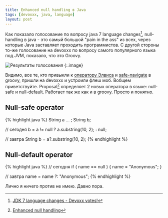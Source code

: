 ```yaml
---
title: Enhanced null handling в Java
tags: [devoxxx, java, language]
layout: post
---
```

Как показало голосование по вопросу java 7 language changes[^poll], null-handling в java - это самый большой "pain in the ass" из всех, через которые Java заставляет проходить программистов. С другой стороны то-же голосование на devoxxx по вопросу самого популярного языка под JVM, показало, что это Groovy.

![Результаты голосования][ref-poll-results]
{:.image}

Видимо, все те, кто привыкли к [оператору Элвиса][ref-elvis-op] и [safe-navigate][ref-self-navigate] в groovy, пришли на devoxxx и устроили флеш моб. Вобщем приветствуйте. Proposal[^proposal] определяет 2 новых оператора в языке: null-safe и null-default. Работает так же как и в groovy. Просто и понятно.

## Null-safe operator
{% highlight java %}
String a ... ;
String b;

// сегодня
b = a != null
  ? a.substring(10, 2);
  : null;

// завтра
String b = a?.substring(10, 2);
{% endhighlight %}

## Null-default operator
{% highlight java %}
// сегодня
if ( name == null ) {
  name = "Anonymous";
}

// завтра
name = name ?: "Anonymous";
{% endhighlight %}

Лично я ничего против не имею. Давно пора.

[^poll]: [JDK 7 language changes - Devoxx votes!](http://www.jroller.com/scolebourne/entry/jdk_7_language_changes_devoxx)
[^proposal]: [Enhanced null handling](https://docs.google.com/View?docid=dfn5297z_3c73gwb&pli=1)

[ref-elvis-op]: http://groovy.codehaus.org/Operators#Operators-ElvisOperator%28%3F%3A%29
[ref-self-navigate]: http://groovy.codehaus.org/Operators#Operators-SafeNavigationOperator%28%3F.%29
[ref-poll-results]: http://chart.apis.google.com/chart?cht=p&chd=t:49,30,14,10,5,4,5,17&chds=0,49&chs=350x200&chl=Groovy%7CScala%7CJRuby%7CJython%7CFan%7CPHP%7CClojure%7CDon%27t+care&chp=3.14